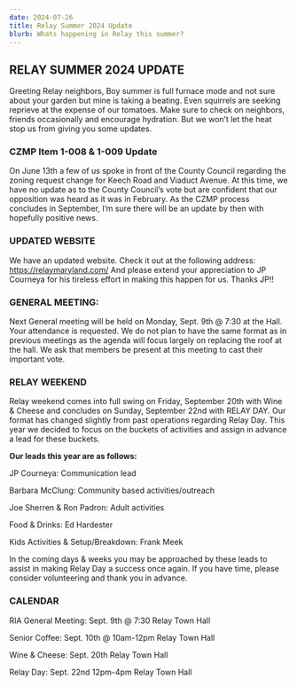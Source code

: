 ```yaml
---
date: 2024-07-26
title: Relay Summer 2024 Update
blurb: Whats happening in Relay this summer?
---
```


## RELAY SUMMER 2024 UPDATE

Greeting Relay neighbors,
Boy summer is full furnace mode and not sure about your garden but mine is taking a beating. Even
squirrels are seeking reprieve at the expense of our tomatoes. Make sure to check on neighbors,
friends occasionally and encourage hydration.
But we won’t let the heat stop us from giving you some updates.

### CZMP Item 1-008 & 1-009 Update

On June 13th a few of us spoke in front of the County Council regarding the zoning request change for
Keech Road and Viaduct Avenue. At this time, we have no update as to the County Council’s vote but
are confident that our opposition was heard as it was in February. As the CZMP process concludes in
September, I’m sure there will be an update by then with hopefully positive news.

### UPDATED WEBSITE

We have an updated website. Check it out at the following address: https://relaymaryland.com/
And please extend your appreciation to JP Courneya for his tireless effort in making this happen for us. Thanks JP!!

### GENERAL MEETING:

Next General meeting will be held on Monday, Sept. 9th @ 7:30 at the Hall. Your attendance is
requested. We do not plan to have the same format as in previous meetings as the agenda will focus
largely on replacing the roof at the hall. We ask that members be present at this meeting to cast their
important vote.

### RELAY WEEKEND

Relay weekend comes into full swing on Friday, September 20th with Wine & Cheese and concludes on Sunday,
September 22nd with RELAY DAY.
Our format has changed slightly from past operations regarding Relay Day. This year we decided to focus on the buckets of activities and assign in advance a lead for these buckets. 

**Our leads this year are as follows:**

JP Courneya: Communication lead

Barbara McClung: Community based activities/outreach

Joe Sherren & Ron Padron: Adult activities

Food & Drinks: Ed Hardester

Kids Activities & Setup/Breakdown: Frank Meek

In the coming days & weeks you may be approached by these leads to assist in making Relay Day a success once again. If you have time, please consider volunteering and thank you in advance.

### CALENDAR

RIA General Meeting: Sept. 9th @ 7:30 Relay Town Hall

Senior Coffee: Sept. 10th @ 10am-12pm Relay Town Hall

Wine & Cheese: Sept. 20th Relay Town Hall

Relay Day: Sept. 22nd 12pm-4pm Relay Town Hall
